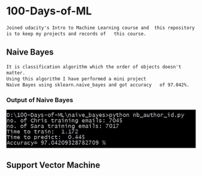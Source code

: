 # 100-Days-of-ML
    Joined udacity's Intro to Machine Learning course and  this repository is to keep my projects and records of   this course.

## Naive Bayes
    It is classification algorithm which the order of objects doesn't matter.  
    Using this algorithm I have performed a mini project  
    Naive Bayes using sklearn.naive_bayes and got accuracy   of 97.042%.

### Output of Naive Bayes
![Naive Bayes Output](/naive_bayes/nb_author_id_output.jpg "Naive Bayes Output")

## Support Vector Machine  

